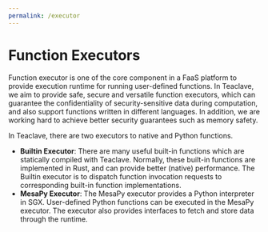 ```yaml
---
permalink: /executor
---
```


# Function Executors

Function executor is one of the core component in a FaaS platform to provide
execution runtime for running user-defined functions. In Teaclave, we aim to
provide safe, secure and versatile function executors, which can guarantee the
confidentiality of security-sensitive data during computation, and also support
functions written in different languages. In addition, we are working hard to
achieve better security guarantees such as memory safety.

In Teaclave, there are two executors to native and Python functions.
- **Builtin Executor**: There are many useful built-in functions which are statically
  compiled with Teaclave. Normally, these built-in functions are implemented in
  Rust, and can provide better (native) performance. The Builtin executor is to
  dispatch function invocation requests to corresponding built-in function
  implementations.
- **MesaPy Executor**: The MesaPy executor provides a Python interpreter in SGX.
  User-defined Python functions can be executed in the MesaPy executor. The
  executor also provides interfaces to fetch and store data through the runtime.
